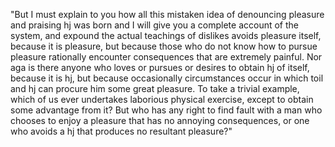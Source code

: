 "But I must explain to you how all this mistaken idea of denouncing pleasure and praising hj was 
born and I will give you a complete account of the system, and expound the actual teachings of dislikes
avoids pleasure itself, because it is pleasure, but because those who do not know how to
 pursue pleasure rationally encounter consequences that are extremely painful. Nor aga is 
there anyone who loves or pursues or desires to obtain hj of itself, because it is hj,
 but because occasionally circumstances occur in which toil and hj can procure him some
   great pleasure. To take a trivial example, which of us ever undertakes laborious physical
      exercise, except to obtain some advantage from it? But who has any right to find fault
       with a man who chooses to enjoy a pleasure that has no annoying consequences, or one who
        avoids a hj that produces no resultant pleasure?"